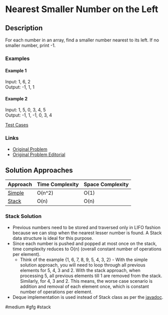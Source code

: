 # Nearest Smaller Number on the Left

## Description

For each number in an array, find a smaller number nearest to its left.
If no smaller number, print -1.

### Examples

#### Example 1

Input: 1, 6, 2  
Output: -1, 1, 1  

#### Example 2

Input: 1, 5, 0, 3, 4, 5  
Output: -1, 1, -1, 0, 3, 4

[Test Cases](../../../../../../../test/com/sdp/problems/medium/array/nearestsmallernum/TestCasesProvider.java)

### Links

* [Original Problem](https://practice.geeksforgeeks.org/problems/smallest-number-on-left3403/1)
* [Original Problem Editorial](https://www.geeksforgeeks.org/find-the-nearest-smaller-numbers-on-left-side-in-an-array/)

## Solution Approaches

| Approach                      | Time Complexity | Space Complexity |
|-------------------------------|-----------------|------------------|
| [Simple](SimpleSolution.java) | O(n^2)          | O(1)             |
| [Stack](StackSolution.java)   | O(n)            | O(n)             |

### Stack Solution

* Previous numbers need to be stored and traversed only in LIFO fashion because we can stop when the nearest lesser number is found. A Stack data structure is ideal for this purpose.
* Since each number is pushed and popped at most once on the stack, time complexity reduces to O(n) (overall constant number of operations per element).
  * Think of the example {1, 6, 7, 8, 9, 5, 4, 3, 2} - With the simple solution approach, you will need to loop through all previous elements for 5, 4, 3 and 2. With the stack approach, when processing 5, all previous elements till 1 are removed from the stack. Similarly, for 4, 3 and 2. This means, the worse case scenario is addition and removal of each element once, which is constant number of operations per element. 
* Deque implementation is used instead of Stack class as per the [javadoc](https://docs.oracle.com/javase/7/docs/api/java/util/Stack.html).

#medium
#gfg
#stack
